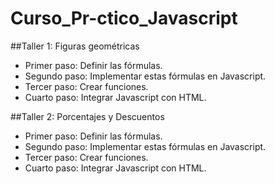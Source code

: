 # Curso_Pr-ctico_Javascript

##Taller 1: Figuras geométricas

- Primer paso: Definir las fórmulas.
- Segundo paso: Implementar estas fórmulas en Javascript.
- Tercer paso: Crear funciones.
- Cuarto paso: Integrar Javascript con HTML.

##Taller 2: Porcentajes y Descuentos

- Primer paso: Definir las fórmulas.
- Segundo paso: Implementar estas fórmulas en Javascript.
- Tercer paso: Crear funciones.
- Cuarto paso: Integrar Javascript con HTML.
